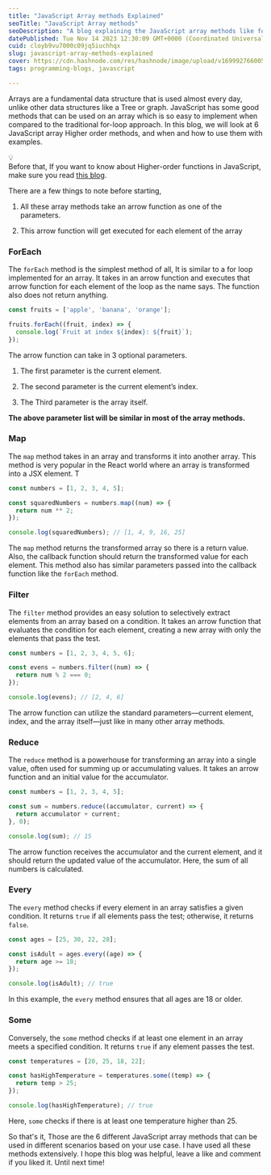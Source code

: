```yaml
---
title: "JavaScript Array methods Explained"
seoTitle: "JavaScript Array methods"
seoDescription: "A blog explaining the JavaScript array methods like forEach, map, filter, every, some, and reduce."
datePublished: Tue Nov 14 2023 12:30:09 GMT+0000 (Coordinated Universal Time)
cuid: cloyb9vu7000c09jq5iuchhqx
slug: javascript-array-methods-explained
cover: https://cdn.hashnode.com/res/hashnode/image/upload/v1699927660057/7c233a4c-44a8-45ce-869f-53fd508cbef5.png
tags: programming-blogs, javascript

---
```


Arrays are a fundamental data structure that is used almost every day, unlike other data structures like a Tree or graph. JavaScript has some good methods that can be used on an array which is so easy to implement when compared to the traditional for-loop approach. In this blog, we will look at 6 JavaScript array Higher order methods, and when and how to use them with examples.

<div data-node-type="callout">
<div data-node-type="callout-emoji">💡</div>
<div data-node-type="callout-text">Before that, If you want to know about Higher-order functions in JavaScript, make sure you read <a target="_blank" rel="noopener noreferrer nofollow" href="https://balamurugan16.hashnode.dev/higher-order-functions-in-javascript" style="pointer-events: none">this blog</a>.</div>
</div>

There are a few things to note before starting,

1. All these array methods take an arrow function as one of the parameters.
    
2. This arrow function will get executed for each element of the array
    

### **ForEach**

The `forEach` method is the simplest method of all, It is similar to a for loop implemented for an array. It takes in an arrow function and executes that arrow function for each element of the loop as the name says. The function also does not return anything.

```jsx
const fruits = ['apple', 'banana', 'orange'];

fruits.forEach((fruit, index) => {
  console.log(`Fruit at index ${index}: ${fruit}`);
});
```

The arrow function can take in 3 optional parameters.

1. The first parameter is the current element.
    
2. The second parameter is the current element’s index.
    
3. The Third parameter is the array itself.
    

**The above parameter list will be similar in most of the array methods.**

### Map

The `map` method takes in an array and transforms it into another array. This method is very popular in the React world where an array is transformed into a JSX element. T

```jsx
const numbers = [1, 2, 3, 4, 5];

const squaredNumbers = numbers.map((num) => {
  return num ** 2;
});

console.log(squaredNumbers); // [1, 4, 9, 16, 25]
```

The `map` method returns the transformed array so there is a return value. Also, the callback function should return the transformed value for each element. This method also has similar parameters passed into the callback function like the `forEach` method.

### **Filter**

The `filter` method provides an easy solution to selectively extract elements from an array based on a condition. It takes an arrow function that evaluates the condition for each element, creating a new array with only the elements that pass the test.

```jsx
const numbers = [1, 2, 3, 4, 5, 6];

const evens = numbers.filter((num) => {
  return num % 2 === 0;
});

console.log(evens); // [2, 4, 6]
```

The arrow function can utilize the standard parameters—current element, index, and the array itself—just like in many other array methods.

### **Reduce**

The `reduce` method is a powerhouse for transforming an array into a single value, often used for summing up or accumulating values. It takes an arrow function and an initial value for the accumulator.

```jsx
const numbers = [1, 2, 3, 4, 5];

const sum = numbers.reduce((accumulator, current) => {
  return accumulator + current;
}, 0);

console.log(sum); // 15
```

The arrow function receives the accumulator and the current element, and it should return the updated value of the accumulator. Here, the sum of all numbers is calculated.

### **Every**

The `every` method checks if every element in an array satisfies a given condition. It returns `true` if all elements pass the test; otherwise, it returns `false`.

```jsx
const ages = [25, 30, 22, 28];

const isAdult = ages.every((age) => {
  return age >= 18;
});

console.log(isAdult); // true
```

In this example, the `every` method ensures that all ages are 18 or older.

### **Some**

Conversely, the `some` method checks if at least one element in an array meets a specified condition. It returns `true` if any element passes the test.

```jsx
const temperatures = [20, 25, 18, 22];

const hasHighTemperature = temperatures.some((temp) => {
  return temp > 25;
});

console.log(hasHighTemperature); // true
```

Here, `some` checks if there is at least one temperature higher than 25.

So that's it, Those are the 6 different JavaScript array methods that can be used in different scenarios based on your use case. I have used all these methods extensively. I hope this blog was helpful, leave a like and comment if you liked it. Until next time!